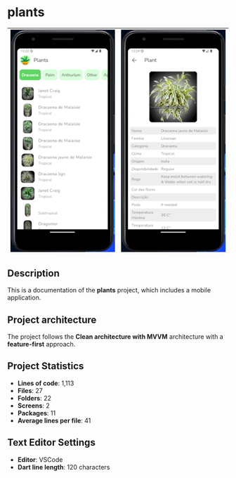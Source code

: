 # plants

| ![Home Screen](https://raw.githubusercontent.com/gheysiell/images/main/plants_screen.png) | ![Details Screen](https://raw.githubusercontent.com/gheysiell/images/main/plants_details_screen.png) |
|:---:|:---:|

## Description

This is a documentation of the **plants** project, which includes a mobile application.

## Project architecture

The project follows the **Clean architecture with MVVM** architecture with a **feature-first** approach.

## Project Statistics

- **Lines of code**: 1,113
- **Files**: 27
- **Folders**: 22
- **Screens**: 2
- **Packages**: 11
- **Average lines per file**: 41

## Text Editor Settings

- **Editor**: VSCode
- **Dart line length**: 120 characters
